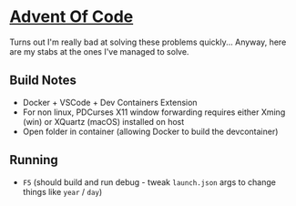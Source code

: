 # [Advent Of Code](https://adventofcode.com)
Turns out I'm really bad at solving these problems quickly...
Anyway, here are my stabs at the ones I've managed to solve.

## Build Notes
- Docker + VSCode + Dev Containers Extension
- For non linux, PDCurses X11 window forwarding requires either Xming (win) or XQuartz (macOS) installed on host
- Open folder in container (allowing Docker to build the devcontainer)

## Running
- `F5` (should build and run debug - tweak `launch.json` args to change things like `year` / `day`)